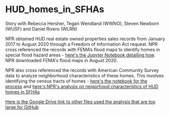 # HUD_homes_in_SFHAs
Story with Rebecca Hersher, Tegan Wendland (WWNO), Steven Newborn (WUSF) and Daniel Rivero (WLRN)<br>

NPR obtained HUD real estate owned properties sales records from January 2017 to August 2020 through a Freedom of Information Act request. NPR cross referenced the records with FEMA’s flood maps to identify homes in special flood hazard areas - [here's the Jupyter Notebook detailing how](https://github.com/NPR-investigations/HUD_homes_in_SFHAs/blob/main/20210809_HUD_RH_geocoding_for_sharing.ipynb). NPR downloaded FEMA's flood maps in August 2020. <br> 

NPR also cross referenced the records with American Community Survey data to analyze neighborhood characteristics of these homes. This involves identifying the census tracts of homes - [here's the notebook for the process](https://github.com/NPR-investigations/HUD_homes_in_SFHAs/blob/main/20210811_HUD_RH_geocode_census_tracts.ipynb) and [here's NPR's analysis on neigorhood characteristics of HUD homes in SFHAs](https://github.com/NPR-investigations/HUD_homes_in_SFHAs/blob/main/20210729_HUD_RH_SFHA_analysis_for_sharing.ipynb)

[Here is the Google Drive link to other files used the analysis that are too large for GitHub](https://drive.google.com/drive/folders/1eLZ9B1bWHcrlnqFjkG7KTfpywgBuA6R5?usp=sharing) <br>
